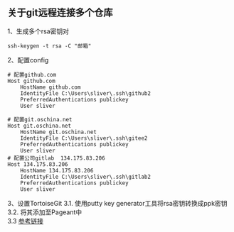 ## 关于git远程连接多个仓库 
1、生成多个rsa密钥对
```
ssh-keygen -t rsa -C "邮箱"
```
2、配置config
```
# 配置github.com
Host github.com                 
    HostName github.com
    IdentityFile C:\Users\sliver\.ssh\github2
    PreferredAuthentications publickey
    User sliver

# 配置git.oschina.net 
Host git.oschina.net 
    HostName git.oschina.net
    IdentityFile C:\Users\sliver\.ssh\gitee2
    PreferredAuthentications publickey
    User sliver
# 配置公司gitlab  134.175.83.206
Host 134.175.83.206
    HostName 134.175.83.206
    IdentityFile C:\Users\sliver\.ssh\gitlab2
    PreferredAuthentications publickey
    User sliver
```
3、设置TortoiseGit
  3.1. 使用putty key generator工具将rsa密钥转换成ppk密钥  
  3.2. 将其添加至Pageant中  
  3.3 [参考链接](https://blog.csdn.net/bendanbaichi1989/article/details/17916795)
